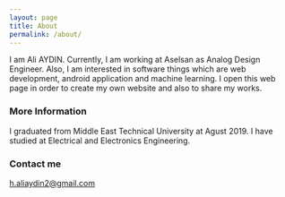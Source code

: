 ```yaml
---
layout: page
title: About
permalink: /about/
---
```


I am Ali AYDIN. Currently, I am working at Aselsan as Analog Design Engineer. Also, I am interested in software things which are web development, android application and machine learning. I open this web page in order to create my own website and also to share my works.

### More Information

I graduated from Middle East Technical University at Agust 2019. I have studied at Electrical and Electronics Engineering.

### Contact me

[h.aliaydin2@gmail.com](mailto:h.aliaydin2@gmail.com)

